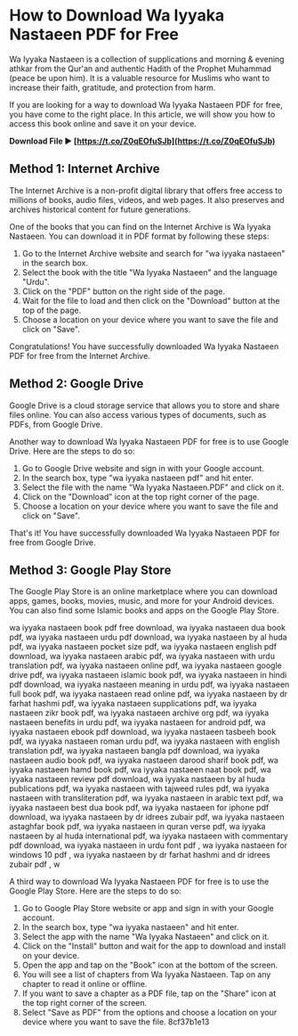 # How to Download Wa Iyyaka Nastaeen PDF for Free
 
Wa Iyyaka Nastaeen is a collection of supplications and morning & evening athkar from the Qur'an and authentic Hadith of the Prophet Muhammad (peace be upon him). It is a valuable resource for Muslims who want to increase their faith, gratitude, and protection from harm.
 
If you are looking for a way to download Wa Iyyaka Nastaeen PDF for free, you have come to the right place. In this article, we will show you how to access this book online and save it on your device.
 
**Download File ► [https://t.co/Z0qEOfuSJb](https://t.co/Z0qEOfuSJb)**


 
## Method 1: Internet Archive
 
The Internet Archive is a non-profit digital library that offers free access to millions of books, audio files, videos, and web pages. It also preserves and archives historical content for future generations.
 
One of the books that you can find on the Internet Archive is Wa Iyyaka Nastaeen. You can download it in PDF format by following these steps:
 
1. Go to the Internet Archive website and search for "wa iyyaka nastaeen" in the search box.
2. Select the book with the title "Wa Iyyaka Nastaeen" and the language "Urdu".
3. Click on the "PDF" button on the right side of the page.
4. Wait for the file to load and then click on the "Download" button at the top of the page.
5. Choose a location on your device where you want to save the file and click on "Save".

Congratulations! You have successfully downloaded Wa Iyyaka Nastaeen PDF for free from the Internet Archive.
 
## Method 2: Google Drive
 
Google Drive is a cloud storage service that allows you to store and share files online. You can also access various types of documents, such as PDFs, from Google Drive.
 
Another way to download Wa Iyyaka Nastaeen PDF for free is to use Google Drive. Here are the steps to do so:

1. Go to Google Drive website and sign in with your Google account.
2. In the search box, type "wa iyyaka nastaeen pdf" and hit enter.
3. Select the file with the name "Wa Iyyaka Nastaeen.PDF" and click on it.
4. Click on the "Download" icon at the top right corner of the page.
5. Choose a location on your device where you want to save the file and click on "Save".

That's it! You have successfully downloaded Wa Iyyaka Nastaeen PDF for free from Google Drive.
 
## Method 3: Google Play Store
 
The Google Play Store is an online marketplace where you can download apps, games, books, movies, music, and more for your Android devices. You can also find some Islamic books and apps on the Google Play Store.
 
wa iyyaka nastaeen book pdf free download,  wa iyyaka nastaeen dua book pdf,  wa iyyaka nastaeen urdu pdf download,  wa iyyaka nastaeen by al huda pdf,  wa iyyaka nastaeen pocket size pdf,  wa iyyaka nastaeen english pdf download,  wa iyyaka nastaeen arabic pdf,  wa iyyaka nastaeen with urdu translation pdf,  wa iyyaka nastaeen online pdf,  wa iyyaka nastaeen google drive pdf,  wa iyyaka nastaeen islamic book pdf,  wa iyyaka nastaeen in hindi pdf download,  wa iyyaka nastaeen meaning in urdu pdf,  wa iyyaka nastaeen full book pdf,  wa iyyaka nastaeen read online pdf,  wa iyyaka nastaeen by dr farhat hashmi pdf,  wa iyyaka nastaeen supplications pdf,  wa iyyaka nastaeen zikr book pdf,  wa iyyaka nastaeen archive org pdf,  wa iyyaka nastaeen benefits in urdu pdf,  wa iyyaka nastaeen for android pdf,  wa iyyaka nastaeen ebook pdf download,  wa iyyaka nastaeen tasbeeh book pdf,  wa iyyaka nastaeen roman urdu pdf,  wa iyyaka nastaeen with english translation pdf,  wa iyyaka nastaeen bangla pdf download,  wa iyyaka nastaeen audio book pdf,  wa iyyaka nastaeen darood sharif book pdf,  wa iyyaka nastaeen hamd book pdf,  wa iyyaka nastaeen naat book pdf,  wa iyyaka nastaeen review pdf download,  wa iyyaka nastaeen by al huda publications pdf,  wa iyyaka nastaeen with tajweed rules pdf,  wa iyyaka nastaeen with transliteration pdf,  wa iyyaka nastaeen in arabic text pdf,  wa iyyaka nastaeen best dua book pdf,  wa iyyaka nastaeen for iphone pdf download,  wa iyyaka nastaeen by dr idrees zubair pdf,  wa iyyaka nastaeen astaghfar book pdf,  wa iyyaka nastaeen in quran verse pdf,  wa iyyaka nastaeen by al huda international pdf,  wa iyyaka nastaeen with commentary pdf download,  wa iyyaka nastaeen in urdu font pdf ,  wa iyyaka nastaeen for windows 10 pdf ,  wa iyyaka nastaeen by dr farhat hashmi and dr idrees zubair pdf ,  w
 
A third way to download Wa Iyyaka Nastaeen PDF for free is to use the Google Play Store. Here are the steps to do so:

1. Go to Google Play Store website or app and sign in with your Google account.
2. In the search box, type "wa iyyaka nastaeen" and hit enter.
3. Select the app with the name "Wa Iyyaka Nastaeen" and click on it.
4. Click on the "Install" button and wait for the app to download and install on your device.
5. Open the app and tap on the "Book" icon at the bottom of the screen.
6. You will see a list of chapters from Wa Iyyaka Nastaeen. Tap on any chapter to read it online or offline.
7. If you want to save a chapter as a PDF file, tap on the "Share" icon at the top right corner of the screen.
8. Select "Save as PDF" from the options and choose a location on your device where you want to save the file.
8cf37b1e13



